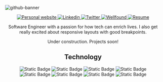 ![github-banner](https://github.com/user-attachments/assets/a8a9a059-2272-4435-bcff-8b6599e3e4bf)

<p align="center">
  <a href="https://shayhawthorne.com/" target="_blank">
    <img alt="Personal website" src="https://custom-icon-badges.demolab.com/badge/Website-indigo?style=plastic&logo=browser&logoColor=white&logoSize=auto&label=%7C&labelColor=333333&color=indigo&link=https%3A%2F%2Fshayhawthorne.com%2F">
    </a>
  
  <a href="https://www.linkedin.com/in/shay-hawthorne/" target="_blank">
    <img alt="Linkedin" src="https://custom-icon-badges.demolab.com/badge/LinkedIn-teal?style=plastic&logo=linkedin&logoColor=white&logoSize=auto&label=%7C&labelColor=333333&link=https%3A%2F%2Fwww.linkedin.com%2Fin%2Fshay-hawthorne%2F">
  </a>
  
  <a href="https://x.com/shayhawthorne_" target="_blank">
    <img alt="Twitter" src="https://custom-icon-badges.demolab.com/badge/Twitter-indigo?style=plastic&logo=twitter&logoColor=white&logoSize=auto&label=%7C&labelColor=333333&color=indigo&link=https%3A%2F%2Fx.com%2FShayHawthorne_">
  </a>
  
  <a href="https://wellfound.com/u/shay-hawthorne" target="_blank">
    <img alt="Wellfound" src="https://img.shields.io/badge/Wellfound-teal?style=plastic&logo=wellfound&logoColor=white&logoSize=auto&label=%7C&labelColor=333333&color=teal&link=https%3A%2F%2Fwellfound.com%2Fu%2Fshay-hawthorne">
  </a>
  
  <a href="https://shayhawthorne.com/images/shay-hawthorne-resume.pdf" target="_blank">
    <img alt="Resume" src="https://custom-icon-badges.demolab.com/badge/Resume-indigo?style=plastic&logo=project-roadmap&logoColor=white&logoSize=auto&label=%7C&labelColor=333333&color=indigo&link=https%3A%2F%2Fshayhawthorne.com%2Fimages%2FShayHawthorne-Resume.pdf">
  </a>
</p>

<p align="center">Software Engineer with a passion for how tech can enrich lives. I also get really excited about responsive layouts with good breakpoints.</p> 

<p align="center">Under construction. Projects soon!</p>



<h2 align="center">Technology</h3>


<p align="center"> 
<img alt="Static Badge" src="https://img.shields.io/badge/HTML5-indigo?style=plastic&logo=html5&logoSize=auto&label=%7C&labelColor=333333&color=indigo">
<img alt="Static Badge" src="https://img.shields.io/badge/CSS-indigo?style=plastic&logo=css3&logoSize=auto&label=%7C&labelColor=333333&color=indigo">
<img alt="Static Badge" src="https://img.shields.io/badge/Javascript-indigo?style=plastic&logo=javascript&logoSize=auto&label=%7C&labelColor=333333&color=indigo">
<img alt="Static Badge" src="https://img.shields.io/badge/Figma-indigo?style=plastic&logo=figma&logoSize=auto&label=%7C&labelColor=333333&color=indigo">
<img alt="Static Badge" src="https://custom-icon-badges.demolab.com/badge/Bash-indigo?style=plastic&logo=bash&logoSize=auto&label=%7C&labelColor=333333&color=indigo">
<img alt="Static Badge" src="https://img.shields.io/badge/PostgreSQL-indigo?style=plastic&logo=postgresql&logoColor=fff&logoSize=auto&label=%7C&labelColor=333333&color=indigo">
<img alt="Static Badge" src="https://img.shields.io/badge/Linux-indigo?style=plastic&logo=linux&logoSize=auto&label=%7C&labelColor=333333&color=indigo">
<img alt="Static Badge" src="https://img.shields.io/badge/Git-indigo?style=plastic&logo=git&logoSize=auto&label=%7C&labelColor=333333&color=indigo">





  
  </p>

